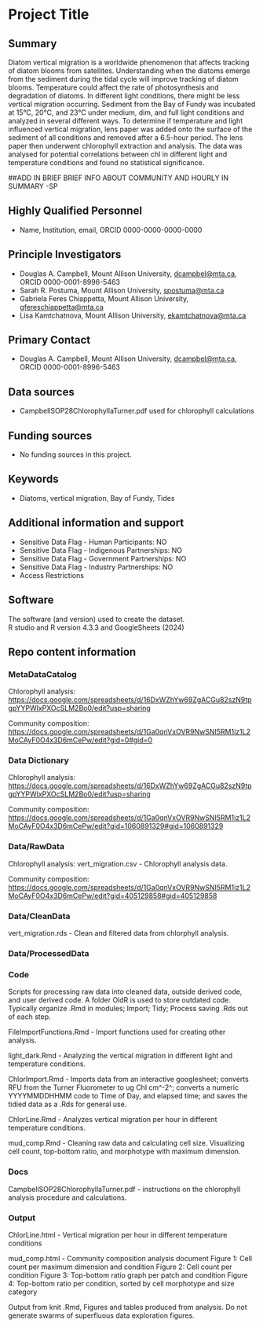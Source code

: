# Project Title

## Summary


Diatom vertical migration is a worldwide phenomenon that affects tracking of diatom blooms from satellites. Understanding when the diatoms emerge from the sediment during the tidal cycle will improve tracking of diatom blooms. 
Temperature could affect the rate of photosynthesis and degradation of diatoms. In different light conditions, there might be less vertical migration occurring.
Sediment from the Bay of Fundy was incubated at 15°C, 20°C, and 23°C under medium, dim, and full light conditions and analyzed in several different ways. 
To determine if temperature and light influenced vertical migration, lens paper was added onto the surface of the sediment of all conditions and removed after a 6.5-hour period. The lens paper then underwent chlorophyll extraction and analysis.
The data was analysed for potential correlations between chl in different light and temperature conditions and found no statistical significance.

##ADD IN BRIEF BRIEF INFO ABOUT COMMUNITY AND HOURLY IN SUMMARY -SP

## Highly Qualified Personnel

- Name, Institution, email, ORCID 0000-0000-0000-0000

## Principle Investigators

- Douglas A. Campbell, Mount Allison University, dcampbel@mta.ca, ORCID 0000-0001-8996-5463
- Sarah R. Postuma, Mount Allison University, spostuma@mta.ca 
- Gabriela Feres Chiappetta, Mount Allison University, gfereschiappetta@mta.ca
- Lisa Kamtchatnova, Mount Allison University, ekamtchatnova@mta.ca

## Primary Contact  

- Douglas A. Campbell, Mount Allison University, dcampbel@mta.ca, ORCID 0000-0001-8996-5463

## Data sources

- CampbellSOP28ChlorophyllaTurner.pdf used for chlorophyll calculations

## Funding sources

- No funding sources in this project.

## Keywords

- Diatoms, vertical migration, Bay of Fundy, Tides

## Additional information and support

- Sensitive Data Flag - Human Participants:  NO
- Sensitive Data Flag - Indigenous Partnerships: NO
- Sensitive Data Flag - Government Partnerships: NO
- Sensitive Data Flag - Industry Partnerships: NO
- Access Restrictions

## Software  

The software (and version) used to create the dataset.  
R studio and R version 4.3.3 and GoogleSheets (2024) 

## Repo content information

### MetaDataCatalog

Chlorophyll analysis:
https://docs.google.com/spreadsheets/d/16DxWZhYw69ZgACGu82szN9tpgpYYPWIxPXOcSLM2Bo0/edit?usp=sharing

Community composition:
https://docs.google.com/spreadsheets/d/1Ga0qnVxOVR9NwSNI5RM1iz1L2MoCAyF0O4x3D6mCePw/edit?gid=0#gid=0

### Data Dictionary

Chlorophyll analysis:
https://docs.google.com/spreadsheets/d/16DxWZhYw69ZgACGu82szN9tpgpYYPWIxPXOcSLM2Bo0/edit?usp=sharing

Community composition:
https://docs.google.com/spreadsheets/d/1Ga0qnVxOVR9NwSNI5RM1iz1L2MoCAyF0O4x3D6mCePw/edit?gid=1060891329#gid=1060891329


### Data/RawData
Chlorophyll analysis:
vert_migration.csv - Chlorophyll analysis data.

Community composition:
https://docs.google.com/spreadsheets/d/1Ga0qnVxOVR9NwSNI5RM1iz1L2MoCAyF0O4x3D6mCePw/edit?gid=405129858#gid=405129858

### Data/CleanData

vert_migration.rds - Clean and filtered data from chlorphyll analysis.

### Data/ProcessedData

### Code

Scripts for processing raw data into cleaned data, outside derived code, and user derived code.
A folder OldR is used to store outdated code.
Typically organize .Rmd in modules; Import; Tidy; Process saving .Rds out of each step.

FileImportFunctions.Rmd - Import functions used for creating other analysis.

light_dark.Rmd - Analyzing the vertical migration in different light and temperature conditions. 

ChlorImport.Rmd - Imports  data from an interactive googlesheet; converts RFU from the Turner Fluorometer to ug Chl cm^-2^; converts a numeric YYYYMMDDHHMM code to Time of Day, and elapsed time; and saves the tidied data as a .Rds for general use.

ChlorLine.Rmd - Analyzes vertical migration per hour in different temperature conditions.

mud_comp.Rmd - Cleaning raw data and calculating cell size. Visualizing cell count, top-bottom ratio, and morphotype with maximum dimension. 

### Docs

CampbellSOP28ChlorophyllaTurner.pdf - instructions on the chlorophyll analysis procedure and calculations. 

### Output

ChlorLine.html - Vertical migration per hour in different temperature conditions


mud_comp.html - Community composition analysis document 
  Figure 1: Cell count per maximum dimension and condition
  Figure 2: Cell count per condition
  Figure 3: Top-bottom ratio graph per patch and condition
  Figure 4: Top-bottom ratio per condition, sorted by cell morphotype and size category


Output from knit .Rmd, Figures and tables produced from analysis.
Do not generate swarms of superfluous data exploration figures.

